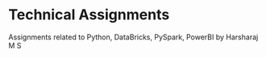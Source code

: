# Technical Assignments
Assignments related to Python, DataBricks, PySpark, PowerBI by Harsharaj M S
